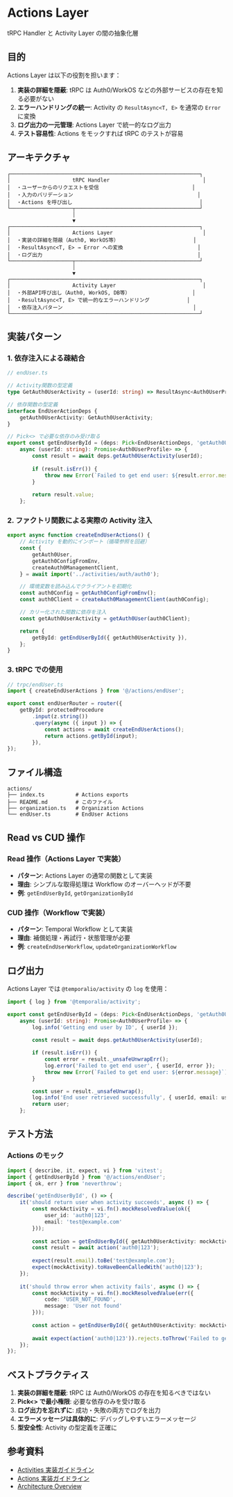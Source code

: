 # Actions Layer

tRPC Handler と Activity Layer の間の抽象化層

## 目的

Actions Layer は以下の役割を担います：

1. **実装の詳細を隠蔽**: tRPC は Auth0/WorkOS などの外部サービスの存在を知る必要がない
2. **エラーハンドリングの統一**: Activity の `ResultAsync<T, E>` を通常の `Error` に変換
3. **ログ出力の一元管理**: Actions Layer で統一的なログ出力
4. **テスト容易性**: Actions をモックすれば tRPC のテストが容易

## アーキテクチャ

```
┌─────────────────────────────────────────────────────────────┐
│                    tRPC Handler                              │
│  ・ユーザーからのリクエストを受信                              │
│  ・入力のバリデーション                                        │
│  ・Actions を呼び出し                                         │
└────────────────────┬────────────────────────────────────────┘
                     │
                     ▼
┌─────────────────────────────────────────────────────────────┐
│                    Actions Layer                             │
│  ・実装の詳細を隠蔽（Auth0, WorkOS等）                        │
│  ・ResultAsync<T, E> → Error への変換                        │
│  ・ログ出力                                                  │
└────────────────────┬────────────────────────────────────────┘
                     │
                     ▼
┌─────────────────────────────────────────────────────────────┐
│                    Activity Layer                            │
│  ・外部API呼び出し（Auth0, WorkOS, DB等）                    │
│  ・ResultAsync<T, E> で統一的なエラーハンドリング            │
│  ・依存注入パターン                                          │
└─────────────────────────────────────────────────────────────┘
```

## 実装パターン

### 1. 依存注入による疎結合

```typescript
// endUser.ts

// Activity関数の型定義
type GetAuth0UserActivity = (userId: string) => ResultAsync<Auth0UserProfile, Auth0Error>;

// 依存関数の型定義
interface EndUserActionDeps {
    getAuth0UserActivity: GetAuth0UserActivity;
}

// Pick<> で必要な依存のみ受け取る
export const getEndUserById = (deps: Pick<EndUserActionDeps, 'getAuth0UserActivity'>) =>
    async (userId: string): Promise<Auth0UserProfile> => {
        const result = await deps.getAuth0UserActivity(userId);
        
        if (result.isErr()) {
            throw new Error(`Failed to get end user: ${result.error.message}`);
        }
        
        return result.value;
    };
```

### 2. ファクトリ関数による実際の Activity 注入

```typescript
export async function createEndUserActions() {
    // Activity を動的にインポート（循環参照を回避）
    const {
        getAuth0User,
        getAuth0ConfigFromEnv,
        createAuth0ManagementClient,
    } = await import('../activities/auth/auth0');

    // 環境変数を読み込んでクライアントを初期化
    const auth0Config = getAuth0ConfigFromEnv();
    const auth0Client = createAuth0ManagementClient(auth0Config);

    // カリー化された関数に依存を注入
    const getAuth0UserActivity = getAuth0User(auth0Client);

    return {
        getById: getEndUserById({ getAuth0UserActivity }),
    };
}
```

### 3. tRPC での使用

```typescript
// trpc/endUser.ts
import { createEndUserActions } from '@/actions/endUser';

export const endUserRouter = router({
    getById: protectedProcedure
        .input(z.string())
        .query(async ({ input }) => {
            const actions = await createEndUserActions();
            return actions.getById(input);
        }),
});
```

## ファイル構造

```
actions/
├── index.ts          # Actions exports
├── README.md         # このファイル
├── organization.ts   # Organization Actions
└── endUser.ts        # EndUser Actions
```

## Read vs CUD 操作

### Read 操作（Actions Layer で実装）

- **パターン**: Actions Layer の通常の関数として実装
- **理由**: シンプルな取得処理は Workflow のオーバーヘッドが不要
- **例**: `getEndUserById`, `getOrganizationById`

### CUD 操作（Workflow で実装）

- **パターン**: Temporal Workflow として実装
- **理由**: 補償処理・再試行・状態管理が必要
- **例**: `createEndUserWorkflow`, `updateOrganizationWorkflow`

## ログ出力

Actions Layer では `@temporalio/activity` の `log` を使用：

```typescript
import { log } from '@temporalio/activity';

export const getEndUserById = (deps: Pick<EndUserActionDeps, 'getAuth0UserActivity'>) =>
    async (userId: string): Promise<Auth0UserProfile> => {
        log.info('Getting end user by ID', { userId });
        
        const result = await deps.getAuth0UserActivity(userId);

        if (result.isErr()) {
            const error = result._unsafeUnwrapErr();
            log.error('Failed to get end user', { userId, error });
            throw new Error(`Failed to get end user: ${error.message}`);
        }

        const user = result._unsafeUnwrap();
        log.info('End user retrieved successfully', { userId, email: user.email });
        return user;
    };
```

## テスト方法

### Actions のモック

```typescript
import { describe, it, expect, vi } from 'vitest';
import { getEndUserById } from '@/actions/endUser';
import { ok, err } from 'neverthrow';

describe('getEndUserById', () => {
    it('should return user when activity succeeds', async () => {
        const mockActivity = vi.fn().mockResolvedValue(ok({ 
            user_id: 'auth0|123',
            email: 'test@example.com'
        }));
        
        const action = getEndUserById({ getAuth0UserActivity: mockActivity });
        const result = await action('auth0|123');
        
        expect(result.email).toBe('test@example.com');
        expect(mockActivity).toHaveBeenCalledWith('auth0|123');
    });
    
    it('should throw error when activity fails', async () => {
        const mockActivity = vi.fn().mockResolvedValue(err({ 
            code: 'USER_NOT_FOUND',
            message: 'User not found'
        }));
        
        const action = getEndUserById({ getAuth0UserActivity: mockActivity });
        
        await expect(action('auth0|123')).rejects.toThrow('Failed to get end user');
    });
});
```

## ベストプラクティス

1. **実装の詳細を隠蔽**: tRPC は Auth0/WorkOS の存在を知るべきではない
2. **Pick<> で最小権限**: 必要な依存のみを受け取る
3. **ログ出力を忘れずに**: 成功・失敗の両方でログを出力
4. **エラーメッセージは具体的に**: デバッグしやすいエラーメッセージ
5. **型安全性**: Activity の型定義を正確に

## 参考資料

- [Activities 実装ガイドライン](/.github/instructions/activities.instructions.md)
- [Actions 実装ガイドライン](/.github/instructions/actions.instructions.md)
- [Architecture Overview](/.github/instructions/architecture.instructions.md)
